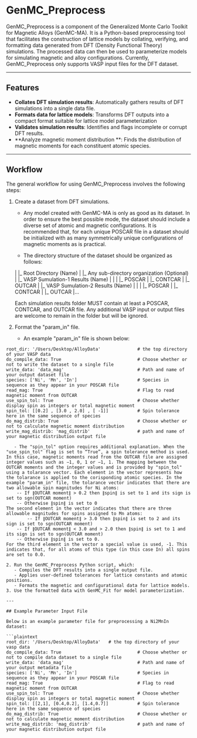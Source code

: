 # GenMC_Preprocess

GenMC_Preprocess is a component of the Generalized Monte Carlo Toolkit for Magnetic Alloys (GenMC-MA). It is a Python-based preprocessing tool that facilitates the construction of lattice models by collating, verifying, and formatting data generated from DFT (Density Functional Theory) simulations. The processed data can then be used to parameterize models for simulating magnetic and alloy configurations. Currently, GenMC_Preprocess only supports VASP input files for the DFT dataset.

---

## Features

- **Collates DFT simulation results**: Automatically gathers results of DFT simulations into a single data file.
- **Formats data for lattice models**: Transforms DFT outputs into a compact format suitable for lattice model parameterization
- **Validates simulation results**: Identifies and flags incomplete or corrupt DFT results.
- **Analyze magnetic moment distribution **: Finds the distribution of magnetic moments for each constituent atomic species.

---

## Workflow

The general workflow for using GenMC_Preprocess involves the following steps:
1. Create a dataset from DFT simulations. 
    - Any model created with GenMC-MA is only as good as its dataset. In order to ensure the best possible mode, the dataset should include a diverse set of atomic and magnetic configurations. It is recommended that, for each unique POSCAR file in a dataset should be initialized with as many symmetrically unique configurations of magnetic moments as is practical.

    - The directory structure of the dataset should be organized as follows:

    |
    |_ Root Directory (Name)
	|
	|_ Any sub-directory organization (Optional)
		|
		|_ VASP Sumulation-1 Results (Name)
		|	|
		|	|_ POSCAR
		|	|_ CONTCAR
		|	|_ OUTCAR
		|
		|_ VASP Sumulation-2 Results (Name)
		|	|
		|	|_ POSCAR
		|	|_ CONTCAR
		|	|_ OUTCAR
		|...
   
   Each simulation results folder MUST contain at least a POSCAR, CONTCAR, and OUTCAR file. 
   Any additional VASP input or output files are welcome to remain in the folder but will be ignored. 
	
2. Format the "param_in" file.
   - An example "param_in" file is shown below:

```plaintext
root_dir: '/Users/Desktop/AlloyData'              # the top directory of your VASP data
do_compile_data: True                             # Choose whether or not to write the dataset to a single file
write_data: 'data_mag'                            # Path and name of your output dataset file
species: ['Ni', 'Mn', 'In']                       # Species in sequence as they appear in your POSCAR file
read_mag: True                                    # Flag to read magnetic moment from OUTCAR
use_spin_tol: True                                # Choose whether display spin as integers or total magnetic moment
spin_tol: [[0.2] , [3.0 , 2.0] , [ -1]]           # Spin tolerance here in the same sequence of species
do_mag_distrib: True                              # Choose whether or not to calculate magnetic moment distribution
write_mag_distrib: 'mag_distrib'                  # path and name of your magnetic distribution output file

   - The "spin_tol" option requires additional explanation. When the "use_spin_tol" flag is set to “True”, a spin tolerance method is used. In this case, magnetic moments read from the OUTCAR file are assigned integer values such as −1, 0, 1 or −1, 1. The mapping between the OUTCAR moments and the integer values and is provided by "spin_tol" using a tolarance vector. Each element in the vector represents how the tolarance is applied to the corisponding atomic species. In the example "param_in" file, the tolarance vector indicates that there are two allowable spin magnitudes for Ni atoms: 
	-- If ∥OUTCAR moment∥ > 0.2 then ∥spin∥ is set to 1 and its sign is set to sgn(OUTCAR moment)
	-- Otherwise ∥spin∥ is set to 0
The second element in the vector indicates that there are three allowable magnitudes for spins assigned to Mn atoms: 
        -- If ∥OUTCAR moment∥ > 3.0 then ∥spin∥ is set to 2 and its sign is set to sgn(OUTCAR moment)
	-- If ∥OUTCAR moment∥ < 3.0 and > 2.0 then ∥spin∥ is set to 1 and its sign is set to sgn(OUTCAR moment)
	-- Otherwise ∥spin∥ is set to 0.
For the third element in the vector a special value is used, -1. This indicates that, for all atoms of this type (in this case In) all spins are set to 0.0.

2. Run the GenMC_Preprocess Python script, which:
   - Compiles the DFT results into a single output file.
   - Applies user-defined tolerances for lattice constants and atomic positions.
   - Formats the magnetic and configurational data for lattice models.
3. Use the formatted data with GenMC_Fit for model parameterization.

---

## Example Parameter Input File

Below is an example parameter file for preprocessing a Ni2MnIn dataset:

```plaintext
root_dir: '/Users/Desktop/AlloyData'   # the top directory of your vasp data
do_compile_data: True                             # Choose whether or not to compile data dataset to a single file
write_data: 'data_mag'                            # Path and name of your output metadata file
species: ['Ni', 'Mn', 'In']                       # Species in sequence as they appear in your POSCAR file
read_mag: True                                    # Flag to read magnetic moment from OUTCAR
use_spin_tol: True                                # Choose whether display spin as integers or total magnetic moment
spin_tol: [[2,1], [0.4,0.2], [1.4,0.7]]           # Spin tolerance here in the same sequence of species
do_mag_distrib: True                              # Choose whether or not to calculate magnetic moment distribution
write_mag_distrib: 'mag_distrib'                  # path and name of your magnetic distribution output file

